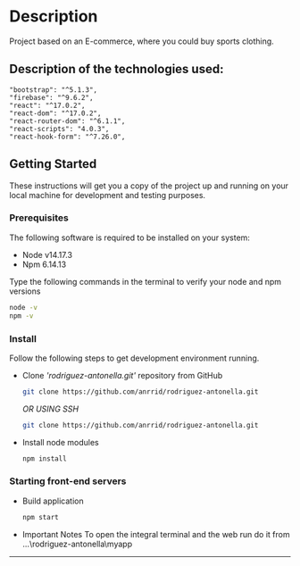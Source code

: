 # Description

Project based on an E-commerce, where you could buy sports clothing. 

## Description of the technologies used:
    "bootstrap": "^5.1.3",
    "firebase": "^9.6.2",
    "react": "^17.0.2",
    "react-dom": "^17.0.2",
    "react-router-dom": "^6.1.1",
    "react-scripts": "4.0.3",
    "react-hook-form": "^7.26.0",


## Getting Started

These instructions will get you a copy of the project up and running on your local machine for development and testing purposes.

### Prerequisites

The following software is required to be installed on your system:

- Node v14.17.3
- Npm 6.14.13

Type the following commands in the terminal to verify your node and npm versions

```bash
node -v
npm -v
```

### Install

Follow the following steps to get development environment running.

- Clone _'rodriguez-antonella.git'_ repository from GitHub

  ```bash
  git clone https://github.com/anrrid/rodriguez-antonella.git
  ```

  _OR USING SSH_

  ```bash
  git clone https://github.com/anrrid/rodriguez-antonella.git
  ```

- Install node modules

  ```bash
  npm install
  ```

### Starting front-end servers

- Build application

  ```bash
  npm start
  ```

- Important Notes
To open the integral terminal and the web run do it from 
...\rodriguez-antonella\myapp
---